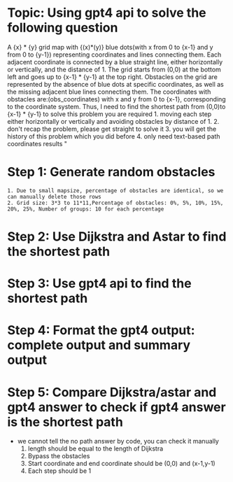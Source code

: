 # Topic: Using gpt4 api to solve the following question

A {x} * {y} grid map with {(x)*(y)} blue dots(with x from 0 to {x-1} and y from 0 to {y-1}) representing coordinates and lines connecting them. Each adjacent coordinate is connected by a blue straight line, either horizontally or vertically, and the distance of 1. The grid starts from (0,0) at the bottom left and goes up to {x-1} * {y-1} at the top right. Obstacles on the grid are represented by the absence of blue dots at specific coordinates, as well as the missing adjacent blue lines connecting them. The coordinates with obstacles are:(obs_coordinates) with x and y from 0 to {x-1}, corresponding to the coordinate system. Thus, I need to find the shortest path from (0,0)to {x-1} * {y-1} to solve this problem you are required 1. moving each step either horizontally or vertically and avoiding obstacles by distance of 1. 2. don't recap the problem, please get straight to solve it 3. you will get the history of this problem which you did before 4. only need text-based path coordinates results "


# Step 1: Generate random obstacles
    1. Due to small mapsize, percentage of obstacles are identical, so we can manually delete those rows
    2. Grid size: 3*3 to 11*11,Percentage of obstacles: 0%, 5%, 10%, 15%, 20%, 25%, Number of groups: 10 for each percentage

# Step 2: Use Dijkstra and Astar to find the shortest path

# Step 3: Use gpt4 api to find the shortest path 

# Step 4: Format the gpt4 output: complete output and summary output

# Step 5: Compare Dijkstra/astar and gpt4 answer to check if gpt4 answer is the shortest path
* we cannot tell the no path answer by code, you can check it manually
    1. length should be equal to the length of Dijkstra 
    2. Bypass the obstacles
    3. Start coordinate and end coordinate should be (0,0) and (x-1,y-1)
    3. Each step should be 1